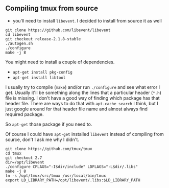 ## Compiling tmux from source

- you'll need to install `libevent`. I decided to install from source it as well

```
git clone https://github.com/libevent/libevent
cd libevent
git checkout release-2.1.8-stable
./autogen.sh
./configure
make -j 8
```

You might need to install a couple of dependencies.

- `apt-get install pkg-config`
- `apt-get install libtool`

I usually try to compile (`make`) and/or run `./configure` and see what error I get. Usually it'll be something
along the lines that a particular header (`*.h`) file is missing. I don't have a good way of finding
which package has that header file. There are ways to do that with `apt-cache search` I think, but I just google
around for that header file name and almost always find required package.

So `apt-get` those package if you need to.

Of course I could have `apt-get` installed `libevent` instead of compiling from source, don't I ask me why I didn't. 

```
git clone https://github.com/tmux/tmux
cd tmux
git checkout 2.7
dir=/opt/libevent
./configure CFLAGS="-I$dir/include" LDFLAGS="-L$dir/.libs"
make -j 8
ln -s /opt/tmux/src/tmux /usr/local/bin/tmux
export LD_LIBRARY_PATH=/opt/libevent/.libs:$LD_LIBRARY_PATH
```
